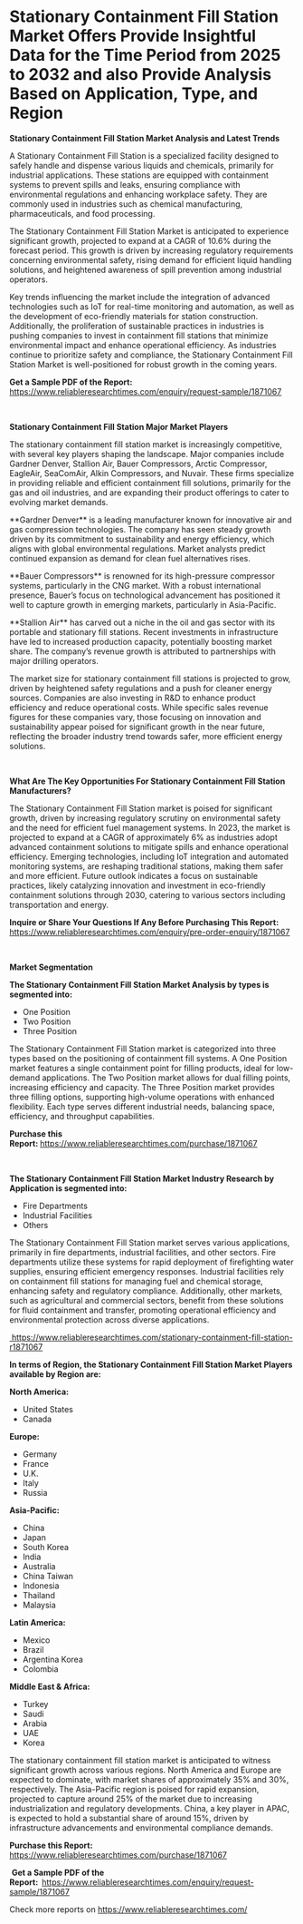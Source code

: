 <p><h1>Stationary Containment Fill Station Market Offers Provide Insightful Data for the Time Period from 2025 to 2032 and also Provide Analysis Based on Application, Type, and Region</h1></p><p><strong>Stationary Containment Fill Station Market Analysis and Latest Trends</strong></p>
<p><p>A Stationary Containment Fill Station is a specialized facility designed to safely handle and dispense various liquids and chemicals, primarily for industrial applications. These stations are equipped with containment systems to prevent spills and leaks, ensuring compliance with environmental regulations and enhancing workplace safety. They are commonly used in industries such as chemical manufacturing, pharmaceuticals, and food processing.</p><p>The Stationary Containment Fill Station Market is anticipated to experience significant growth, projected to expand at a CAGR of 10.6% during the forecast period. This growth is driven by increasing regulatory requirements concerning environmental safety, rising demand for efficient liquid handling solutions, and heightened awareness of spill prevention among industrial operators. </p><p>Key trends influencing the market include the integration of advanced technologies such as IoT for real-time monitoring and automation, as well as the development of eco-friendly materials for station construction. Additionally, the proliferation of sustainable practices in industries is pushing companies to invest in containment fill stations that minimize environmental impact and enhance operational efficiency. As industries continue to prioritize safety and compliance, the Stationary Containment Fill Station Market is well-positioned for robust growth in the coming years.</p></p>
<p><strong>Get a Sample PDF of the Report:&nbsp;</strong> <a href="https://www.reliableresearchtimes.com/enquiry/request-sample/1871067?utm_campaign=2294&utm_medium=2&utm_source=Github&utm_content=ia&utm_term=28022025&utm_id=stationary-containment-fill-station">https://www.reliableresearchtimes.com/enquiry/request-sample/1871067</a></p>
<p>&nbsp;</p>
<p><strong>Stationary Containment Fill Station Major Market Players</strong></p>
<p><p>The stationary containment fill station market is increasingly competitive, with several key players shaping the landscape. Major companies include Gardner Denver, Stallion Air, Bauer Compressors, Arctic Compressor, EagleAir, SeaComAir, Alkin Compressors, and Nuvair. These firms specialize in providing reliable and efficient containment fill solutions, primarily for the gas and oil industries, and are expanding their product offerings to cater to evolving market demands.</p><p>**Gardner Denver** is a leading manufacturer known for innovative air and gas compression technologies. The company has seen steady growth driven by its commitment to sustainability and energy efficiency, which aligns with global environmental regulations. Market analysts predict continued expansion as demand for clean fuel alternatives rises.</p><p>**Bauer Compressors** is renowned for its high-pressure compressor systems, particularly in the CNG market. With a robust international presence, Bauer’s focus on technological advancement has positioned it well to capture growth in emerging markets, particularly in Asia-Pacific.</p><p>**Stallion Air** has carved out a niche in the oil and gas sector with its portable and stationary fill stations. Recent investments in infrastructure have led to increased production capacity, potentially boosting market share. The company’s revenue growth is attributed to partnerships with major drilling operators.</p><p>The market size for stationary containment fill stations is projected to grow, driven by heightened safety regulations and a push for cleaner energy sources. Companies are also investing in R&D to enhance product efficiency and reduce operational costs. While specific sales revenue figures for these companies vary, those focusing on innovation and sustainability appear poised for significant growth in the near future, reflecting the broader industry trend towards safer, more efficient energy solutions.</p></p>
<p>&nbsp;</p>
<p><strong>What Are The Key Opportunities For Stationary Containment Fill Station Manufacturers?</strong></p>
<p><p>The Stationary Containment Fill Station market is poised for significant growth, driven by increasing regulatory scrutiny on environmental safety and the need for efficient fuel management systems. In 2023, the market is projected to expand at a CAGR of approximately 6% as industries adopt advanced containment solutions to mitigate spills and enhance operational efficiency. Emerging technologies, including IoT integration and automated monitoring systems, are reshaping traditional stations, making them safer and more efficient. Future outlook indicates a focus on sustainable practices, likely catalyzing innovation and investment in eco-friendly containment solutions through 2030, catering to various sectors including transportation and energy.</p></p>
<p><strong>Inquire or Share Your Questions If Any Before Purchasing This Report:</strong> <a href="https://www.reliableresearchtimes.com/enquiry/pre-order-enquiry/1871067?utm_campaign=2294&utm_medium=2&utm_source=Github&utm_content=ia&utm_term=28022025&utm_id=stationary-containment-fill-station">https://www.reliableresearchtimes.com/enquiry/pre-order-enquiry/1871067</a></p>
<p>&nbsp;</p>
<p><strong>Market Segmentation</strong></p>
<p><strong>The Stationary Containment Fill Station Market Analysis by types is segmented into:</strong></p>
<p><ul><li>One Position</li><li>Two Position</li><li>Three Position</li></ul></p>
<p><p>The Stationary Containment Fill Station market is categorized into three types based on the positioning of containment fill systems. A One Position market features a single containment point for filling products, ideal for low-demand applications. The Two Position market allows for dual filling points, increasing efficiency and capacity. The Three Position market provides three filling options, supporting high-volume operations with enhanced flexibility. Each type serves different industrial needs, balancing space, efficiency, and throughput capabilities.</p></p>
<p><strong>Purchase this Report:&nbsp;</strong><a href="https://www.reliableresearchtimes.com/purchase/1871067?utm_campaign=2294&utm_medium=2&utm_source=Github&utm_content=ia&utm_term=28022025&utm_id=stationary-containment-fill-station">https://www.reliableresearchtimes.com/purchase/1871067</a></p>
<p>&nbsp;</p>
<p><strong>The Stationary Containment Fill Station Market Industry Research by Application is segmented into:</strong></p>
<p><ul><li>Fire Departments</li><li>Industrial Facilities</li><li>Others</li></ul></p>
<p><p>The Stationary Containment Fill Station market serves various applications, primarily in fire departments, industrial facilities, and other sectors. Fire departments utilize these systems for rapid deployment of firefighting water supplies, ensuring efficient emergency responses. Industrial facilities rely on containment fill stations for managing fuel and chemical storage, enhancing safety and regulatory compliance. Additionally, other markets, such as agricultural and commercial sectors, benefit from these solutions for fluid containment and transfer, promoting operational efficiency and environmental protection across diverse applications.</p></p>
<p><a href="https://www.reliableresearchtimes.com/stationary-containment-fill-station-r1871067?utm_campaign=2294&utm_medium=2&utm_source=Github&utm_content=ia&utm_term=28022025&utm_id=stationary-containment-fill-station">&nbsp;https://www.reliableresearchtimes.com/stationary-containment-fill-station-r1871067</a></p>
<p><strong>In terms of Region, the Stationary Containment Fill Station Market Players available by Region are:</strong></p>
<p>
    <p> <strong> North America: </strong>
        <ul>
            <li>United States</li>
            <li>Canada</li>
        </ul>
        </p> 
    <p> <strong> Europe: </strong>
        <ul>
            <li>Germany</li>
            <li>France</li>
            <li>U.K.</li>
            <li>Italy</li>
            <li>Russia</li>
        </ul>
        </p> 
    <p> <strong> Asia-Pacific: </strong>
        <ul>
            <li>China</li>
            <li>Japan</li>
            <li>South Korea</li>
            <li>India</li>
            <li>Australia</li>
            <li>China Taiwan</li>
            <li>Indonesia</li>
            <li>Thailand</li>
            <li>Malaysia</li>
        </ul>
        </p> 
    <p> <strong> Latin America: </strong>
        <ul>
            <li>Mexico</li>
            <li>Brazil</li>
            <li>Argentina Korea</li>
            <li>Colombia</li>
        </ul>
        </p> 
    <p> <strong> Middle East & Africa: </strong>
        <ul>
            <li>Turkey</li>
            <li>Saudi</li>
            <li>Arabia</li>
            <li>UAE</li>
            <li>Korea</li>
        </ul>
    </p>
    </p>
<p><p>The stationary containment fill station market is anticipated to witness significant growth across various regions. North America and Europe are expected to dominate, with market shares of approximately 35% and 30%, respectively. The Asia-Pacific region is poised for rapid expansion, projected to capture around 25% of the market due to increasing industrialization and regulatory developments. China, a key player in APAC, is expected to hold a substantial share of around 15%, driven by infrastructure advancements and environmental compliance demands.</p></p>
<p><strong>Purchase this Report: </strong><a href="https://www.reliableresearchtimes.com/purchase/1871067?utm_campaign=2294&utm_medium=2&utm_source=Github&utm_content=ia&utm_term=28022025&utm_id=stationary-containment-fill-station">https://www.reliableresearchtimes.com/purchase/1871067</a></p>
<p>&nbsp;<strong>Get a Sample PDF of the Report:&nbsp;&nbsp;</strong><a href="https://www.reliableresearchtimes.com/enquiry/request-sample/1871067?utm_campaign=2294&utm_medium=2&utm_source=Github&utm_content=ia&utm_term=28022025&utm_id=stationary-containment-fill-station">https://www.reliableresearchtimes.com/enquiry/request-sample/1871067</a></p>
<p><strong></strong></p>
<p>Check more reports on <a href="https://www.reliableresearchtimes.com/?utm_campaign=2294&utm_medium=2&utm_source=Github&utm_content=ia&utm_term=28022025&utm_id=stationary-containment-fill-station">https://www.reliableresearchtimes.com/</a></p>